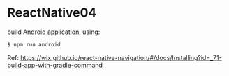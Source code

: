# ReactNative04

build Android application, using:

```bash
$ npm run android
```

Ref: https://wix.github.io/react-native-navigation/#/docs/Installing?id=_71-build-app-with-gradle-command
